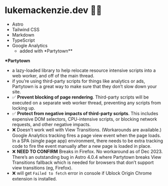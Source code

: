 # lukemackenzie.dev 🕺🏻

- Astro
- Tailwind CSS
- Markdown
- TypeScript
- Google Analytics
  - added with \*Partytown\*\*

**\*Partytown**

- a lazy-loaded library to help relocate resource intensive scripts into a web worker, and off of the main thread.
- if you’re using third-party scripts for things like analytics or ads, Partytown is a great way to make sure that they don’t slow down your site.
- ✅ **Prevent blocking of page rendering**. Third-party scripts will be executed on a separate web worker thread, preventing any scripts from locking up.
- ✅ **Protect from negative impacts of third-party scripts**. This includes expensive DOM selectors, CPU-intensive scripts, or blocking network requests, and other negative impacts.
- ❌ Doesn't work well with View Transitions. (Workarounds are available.) Google Analytics tracking fires a page view event when the page loads. In a SPA (single page app) environment, there needs to be extra tracking code to fire the event manually after a new page is loaded in place.
- ❌ **NEED TO CONFIRM** Breaks in Firefox. No workaround as of Dec 2023. There’s an outstanding bug in Astro 4.0.4 where Partytown breaks View Transitions fallback which is needed for browsers that don’t support view transitions (eg, Firefox).
- ❌ will get `Failed to fetch` error in console if Ublock Origin Chrome extension is installed.
